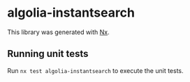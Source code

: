 # algolia-instantsearch

This library was generated with [Nx](https://nx.dev).

## Running unit tests

Run `nx test algolia-instantsearch` to execute the unit tests.
